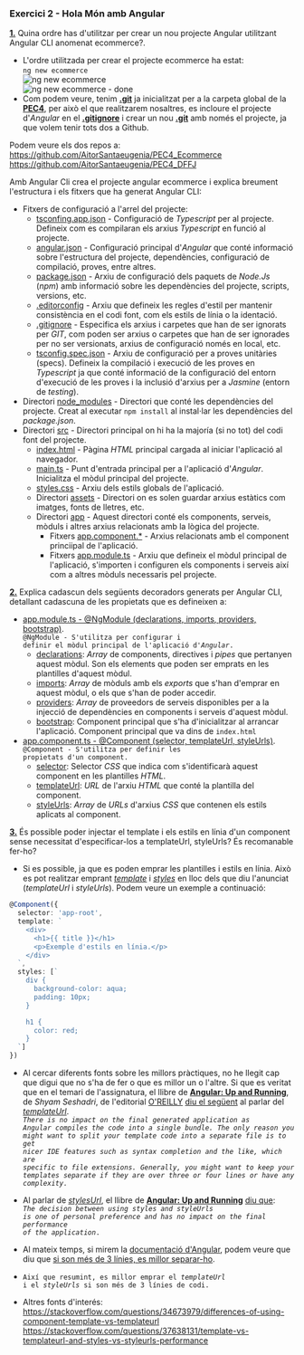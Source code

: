 ### Exercici 2 - Hola Món amb Angular

<ins>**1.**</ins> Quina ordre has d'utilitzar per crear un nou projecte Angular utilitzant Angular CLI anomenat ecommerce?.<br>

- L'ordre utilitzada per crear el projecte ecommerce ha estat:<br>
<code>ng new ecommerce</code><br>
![ng new ecommerce](https://i.imgur.com/conRUbs.png)<br>
![ng new ecommerce - done](https://i.imgur.com/gA0pfhj.png)
- Com podem veure, tenim <ins>**.git**</ins> ja inicialitzat per a la carpeta global de la <ins>**PEC4**</ins>, per això el que realitzarem nosaltres, es incloure el projecte d'*Angular* en el <ins>**.gitignore**</ins> i crear un nou <ins>**.git**</ins> amb només el projecte, ja que volem tenir tots dos a Github.

Podem veure els dos repos a:<br>
https://github.com/AitorSantaeugenia/PEC4_Ecommerce<br>
https://github.com/AitorSantaeugenia/PEC4_DFFJ

Amb Angular Cli crea el projecte angular ecommerce i explica breument l'estructura i els fitxers que ha generat Angular CLI:<br>
- Fitxers de configuració a l'arrel del projecte:<br>
    - <ins>tsconfing.app.json</ins> - Configuració de *Typescript* per al projecte. Defineix com es compilaran els arxius *Typescript* en funció al projecte.<br>
    - <ins>angular.json</ins> - Configuració principal d'*Angular* que conté informació sobre l'estructura del projecte, dependències, configuració de compilació, proves, entre altres.<br>
    - <ins>package.json</ins> - Arxiu de configuració dels paquets de *Node.Js* (*npm*) amb informació sobre les dependències del projecte, scripts, versions, etc.<br>
    - <ins>.editorconfig</ins> - Arxiu que defineix les regles d'estil per mantenir consistència en el codi font, com els estils de línia o la identació.
    - <ins>.gitignore</ins> - Especifica els arxius i carpetes que han de ser ignorats per *GIT*, com poden ser arxius o carpetes que han de ser ignorades per no ser versionats, arxius de configuració només en local, etc.<br>
    - <ins>tsconfig.spec.json</ins> - Arxiu de configuració per a proves unitàries (specs). Defineix la compilació i execució de les proves en *Typescript* ja que conté informació de la configuració del entorn d'execució de les proves i la inclusió d'arxius per a *Jasmine* (entorn de *testing*).
- Directori <ins>node_modules</ins> - Directori que conté les dependències del projecte. Creat al executar <code>npm install</code> al instal·lar les dependències del *package.json*.<br>
- Directori <ins>src</ins> - Directori principal on hi ha la majoría (si no tot) del codi font del projecte.<br>
    - <ins>index.html</ins> - Pàgina *HTML* principal cargada al iniciar l'aplicació al navegador.<br>
    - <ins>main.ts</ins> - Punt d'entrada principal per a l'aplicació d'*Angular*. Inicialitza el mòdul principal del projecte.<br>
    - <ins>styles.css</ins> - Arxiu dels estils globals de l'aplicació. <br>
    - Directori <ins>assets</ins> - Directori on es solen guardar arxius estàtics com imatges, fonts de lletres, etc.<br>
    - Directori <ins>app</ins> - Aquest directori conté els components, serveis, mòduls i altres arxius relacionats amb la lògica del projecte.<br>
        - Fitxers <ins>app.component.*</ins> - Arxius relacionats amb el component princiipal de l'aplicació. <br>
        - Fitxers <ins>app.module.ts</ins> - Arxiu que defineix el mòdul principal de l'aplicació, s'importen i configuren els components i serveis així com a altres mòduls necessaris pel projecte.<br>

<ins>**2.**</ins> Explica cadascun dels següents decoradors generats per Angular CLI, detallant cadascuna de les propietats que es defineixen a:
- <ins>app.module.ts - @NgModule (declarations, imports, providers, bootstrap)</ins>.<br>
<code>@NgModule - S'utilitza per configurar i definir el mòdul principal de l'aplicació d'*Angular*.</code>
    - <ins>declarations</ins>: *Array* de components, directives i *pipes* que pertanyen aquest mòdul. Son els elements que poden ser emprats en les plantilles d'aquest mòdul.<br>
    - <ins>imports</ins>: *Array* de mòduls amb els *exports* que s'han d'emprar en aquest mòdul, o els que s'han de poder accedir.<br>
    - <ins>providers</ins>: *Array* de proveedors de serveis disponibles per a la injecció de dependències en components i serveis d'aquest mòdul.<br>
    - <ins>bootstrap</ins>: Component principal que s'ha d'inicialitzar al arrancar l'aplicació. Component principal que va dins de <code>index.html</code><br>
- <ins>app.component.ts - @Component (selector, templateUrl, styleUrls)</ins>.<br>
<code>@Component - S'utilitza per definir les propietats d'un component.</code>
    - <ins>selector</ins>: Selector *CSS* que indica com s'identificarà aquest component en les plantilles *HTML*. 
    - <ins>templateUrl</ins>: *URL* de l'arxiu *HTML* que conté la plantilla del component.
    - <ins>styleUrls</ins>: *Array* de *URLs* d'arxius *CSS* que contenen els estils aplicats al component.

<ins>**3.**</ins> És possible poder injectar el template i els estils en línia d'un component sense necessitat d'especificar-los a templateUrl, styleUrls? És recomanable fer-ho?<br>
- Si es possible, ja que es poden emprar les plantilles i estils en línia. Això es pot realitzar emprant <ins>*template*</ins> i <ins>*styles*</ins> en lloc dels que diu l'anunciat (*templateUrl* i *styleUrls*). Podem veure un exemple a continuació:

```ts
@Component({
  selector: 'app-root',
  template: `
    <div>
      <h1>{{ title }}</h1>
      <p>Exemple d'estils en línia.</p>
    </div>
  `,
  styles: [`
    div {
      background-color: aqua;
      padding: 10px;
    }

    h1 {
      color: red;
    }
  `]
})
```

- Al cercar diferents fonts sobre les millors pràctiques, no he llegit cap que digui que no s'ha de fer o que es millor un o l'altre. Si que es veritat que en el temari de l'assignatura, el llibre de <ins>**Angular: Up and Running**</ins>, de *Shyam Seshadri*, de l'editorial <ins>O'REILLY</ins> [diu el següent](https://learning.oreilly.com/library/view/angular-up-and/9781491999820/ch04.html#idm139828135304192) al parlar del <ins>*templateUrl*</ins>.<br>
<code>*There is no impact on the final generated application as Angular compiles the code into a single bundle. The only reason you might want to split your template code into a separate file is to get nicer IDE features such as syntax completion and the like, which are specific to file extensions. Generally, you might want to keep your templates separate if they are over three or four lines or have any complexity.*</code><br>
- Al parlar de <ins>*stylesUrl*</ins>, el llibre de <ins>**Angular: Up and Running**</ins> [diu que](https://learning.oreilly.com/library/view/angular-up-and/9781491999820/ch04.html#idm139828135303568):<br>
<code>*The decision between using styles and styleUrls is one of personal preference and has no impact on the final performance of the application*.</code>

- Al mateix temps, si mirem la [documentació d'Angular](https://angular.io/guide/styleguide#style-05-04), podem veure que diu que <ins>si son més de 3 línies, es millor separar-ho</ins>.
- <code>Així que resumint, es millor emprar el *templateUrl* i el *styleUrls* si son més de 3 línies de codi.</code>
- Altres fonts d'interés:<br>
https://stackoverflow.com/questions/34673979/differences-of-using-component-template-vs-templateurl<br>
https://stackoverflow.com/questions/37638131/template-vs-templateurl-and-styles-vs-styleurls-performance <br>



